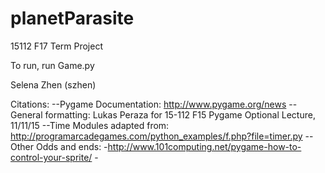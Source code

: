 # planetParasite
15112 F17 Term Project


To run, run Game.py

Selena Zhen (szhen)

Citations: 
--Pygame Documentation: http://www.pygame.org/news
--General formatting: Lukas Peraza for 15-112 F15 Pygame Optional Lecture, 11/11/15
--Time Modules adapted from: http://programarcadegames.com/python_examples/f.php?file=timer.py
--Other Odds and ends: 
    -http://www.101computing.net/pygame-how-to-control-your-sprite/
    -
